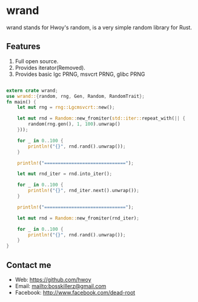 # wrand

wrand stands for Hwoy's random, is a very simple random library for Rust.

## Features

1. Full open source.
2. Provides iterator(Removed).
3. Provides basic lgc PRNG, msvcrt PRNG, glibc PRNG

```Rust

extern crate wrand;
use wrand::{random, rng, Gen, Random, RandomTrait};
fn main() {
    let mut rng = rng::Lgcmsvcrt::new();

    let mut rnd = Random::new_fromiter(std::iter::repeat_with(|| {
        random(rng.gen(), 1, 100).unwrap()
    }));

    for _ in 0..100 {
        println!("{}", rnd.rand().unwrap());
    }

    println!("==============================");

    let mut rnd_iter = rnd.into_iter();

    for _ in 0..100 {
        println!("{}", rnd_iter.next().unwrap());
    }

    println!("==============================");

    let mut rnd = Random::new_fromiter(rnd_iter);

    for _ in 0..100 {
        println!("{}", rnd.rand().unwrap());
    }
}


```

## Contact me

- Web: <https://github.com/hwoy>
- Email: <mailto:bosskillerz@gmail.com>
- Facebook: <http://www.facebook.com/dead-root>
